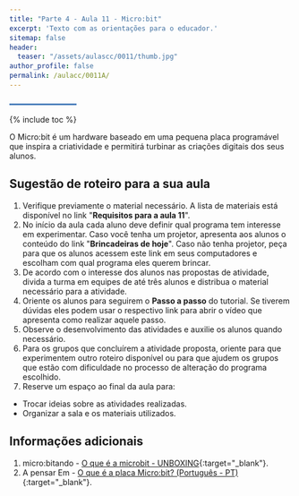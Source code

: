 ```yaml
---
title: "Parte 4 - Aula 11 - Micro:bit"
excerpt: 'Texto com as orientações para o educador.'
sitemap: false
header: 
  teaser: "/assets/aulascc/0011/thumb.jpg" 
author_profile: false
permalink: /aulacc/0011A/
---
```

![Linha separadora](/assets/images/line.jpg)

{% include toc %} 

O Micro:bit é um hardware baseado em uma pequena placa programável que inspira a criatividade e permitirá turbinar as criações digitais dos seus alunos.

## Sugestão de roteiro para a sua aula
1. Verifique previamente o material necessário. A lista de materiais está disponível no link "**Requisitos para a aula 11**".
1. No início da aula cada aluno deve definir qual programa tem interesse em experimentar. Caso você tenha um projetor, apresenta aos alunos o conteúdo do link "**Brincadeiras de hoje**". Caso não tenha projetor, peça para que os alunos acessem este link em seus computadores e escolham com qual programa eles querem brincar.
1. De acordo com o interesse dos alunos nas propostas de atividade, divida a turma em equipes de até três alunos e distribua o material necessário para a atividade.
1. Oriente os alunos para seguirem o **Passo a passo** do tutorial. Se tiverem dúvidas eles podem usar o respectivo link para abrir o vídeo que apresenta como realizar aquele passo.
1. Observe o desenvolvimento das atividades e auxilie os alunos quando necessário. 
1. Para os grupos que concluírem a atividade proposta, oriente para que experimentem outro roteiro disponível ou para que ajudem os grupos que estão com dificuldade no processo de alteração do programa escolhido.
1. Reserve um espaço ao final da aula para:
  * Trocar ideias sobre as atividades realizadas.
  * Organizar a sala e os materiais utilizados.

## Informações adicionais
1. micro:bitando - [O que é a microbit - UNBOXING](https://www.youtube.com/watch?v=Pzy23PnFIIs){:target="_blank"}.
1. A pensar Em - [O que é a placa Micro:bit? (Português - PT)](https://www.youtube.com/watch?v=7_eWBplVECU){:target="_blank"}.

